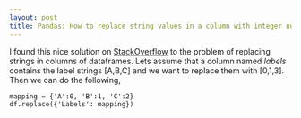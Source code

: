 ```yaml
---
layout: post
title: Pandas: How to replace string values in a column with integer numbers
---
```

I found this nice solution on [StackOverflow](https://unix.stackexchange.com/questions/122795/long-line-wrapping-in-nano) to the problem of replacing strings in columns of dataframes. Lets assume that a column named _labels_ contains the label strings [A,B,C] and we want to replace them with [0,1,3]. Then we can do the following,

    mapping = {'A':0, 'B':1, 'C':2}
    df.replace({'Labels': mapping})